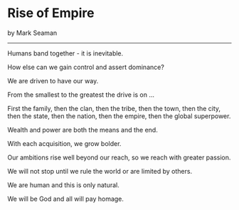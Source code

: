 # Rise of Empire

by Mark Seaman

---

Humans band together - it is inevitable.

How else can we gain control and assert dominance?

We are driven to have our way.

From the smallest to the greatest the drive is on ...

First the family,
then the clan,
then the tribe,
then the town,
then the city,
then the state,
then the nation,
then the empire,
then the global superpower.

Wealth and power are both the means and the end.

With each acquisition, we grow bolder.

Our ambitions rise well beyond our reach, so we reach with greater passion.

We will not stop until we rule the world or are limited by others.

We are human and this is only natural.

We will be God and all will pay homage.

